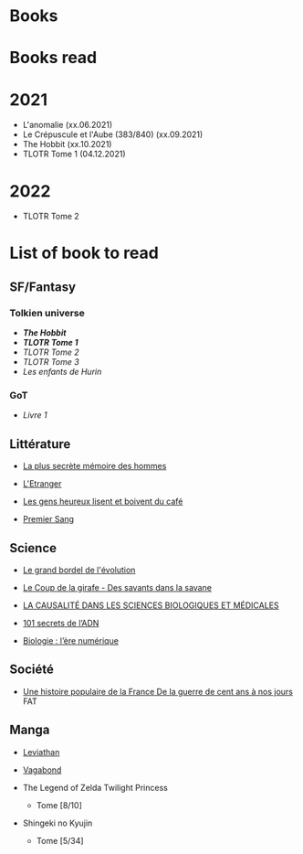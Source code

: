 # Books

# Books read

# 2021

* L'anomalie (xx.06.2021)
* Le Crépuscule et l'Aube (383/840) (xx.09.2021)
* The Hobbit (xx.10.2021)
* TLOTR Tome 1 (04.12.2021)

# 2022

* TLOTR Tome 2

# List of book to read

## SF/Fantasy

### Tolkien universe

* ***The Hobbit***
* ***TLOTR Tome 1***
* *TLOTR Tome 2*
* *TLOTR Tome 3*
* *Les enfants de Hurin*

### GoT

* *Livre 1*


## Littérature

* [La plus secrète mémoire des hommes](https://www.leslibraires.fr/livre/18955840-la-plus-secrete-memoire-des-hommes-prix-goncou--mohamed-mbougar-sarr-philippe-rey)

* [L'Etranger](https://www.leslibraires.fr/livre/16677866-l-etranger-camus-albert-galimard)

* [Les gens heureux lisent et boivent du café](https://www.leslibraires.fr/livre/15651600-les-gens-heureux-lisent-et-boivent-du-cafe-agnes-martin-lugand-pocket)

* [Premier Sang](https://www.leslibraires.fr/livre/18933089-premier-sang-amelie-nothomb-albin-michel)

## Science

* [Le grand bordel de l'évolution](https://www.leslibraires.fr/livre/14562400-le-grand-bordel-de-l-evolution-la-science-impe--leo-grasset-flammarion)

* [Le Coup de la girafe - Des savants dans la savane](https://www.leslibraires.fr/livre/18642481-le-coup-de-la-girafe-des-savants-dans-la-savane-leo-grasset-points)

* [LA CAUSALITÉ DANS LES SCIENCES BIOLOGIQUES ET MÉDICALES](https://laboutique.edpsciences.fr/produit/994/9782759820467/la-causalite-dans-les-sciences-biologiques-et-medicales)

* [101 secrets de l’ADN](https://www.cnrseditions.fr/catalogue/biologie-et-sante/101-secrets-de-l-adn/)

* [Biologie : l’ère numérique](https://www.cnrseditions.fr/catalogue/biologie-et-sante/biologie-lere-numerique/)

## Société

* [Une histoire populaire de la France De la guerre de cent ans à nos jours](https://www.leslibraires.fr/livre/16287907-une-histoire-populaire-de-la-france-de-la-guer--gerard-noiriel-agone-editeur)
FAT

## Manga

* [Leviathan](https://www.manga-news.com/index.php/serie/Leviathan-Ki-oon)

* [Vagabond](https://www.leslibraires.fr/livre/825738-vagabond-2-vagabond-t02-takehiko-inoue-delcourt)

* The Legend of Zelda Twilight Princess
  * Tome [8/10]

* Shingeki no Kyujin
  * Tome [5/34]
